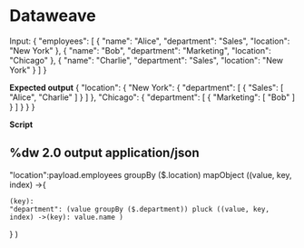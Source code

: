 # Dataweave

Input: {
 "employees": [
 {
 "name": "Alice",
 "department": "Sales",
 "location": "New York"
 },
 {
 "name": "Bob",
 "department": "Marketing",
 "location": "Chicago"
 },
 {
 "name": "Charlie",
 "department": "Sales",
 "location": "New York"
 }
 ]
}


**Expected output**
 {
  "location": {
    "New York": {
      "department": [
        {
          "Sales": [
            "Alice",
            "Charlie"
          ]
        }
      ]
    },
    "Chicago": {
      "department": [
        {
          "Marketing": [
            "Bob"
          ]
        }
      ]
    }
  }
}


**Script**

%dw 2.0
output application/json
---

 "location":payload.employees groupBy ($.location) mapObject ((value, key, index) ->{
   
    (key):
    "department": (value groupBy ($.department)) pluck ((value, key, index) ->(key): value.name )
} )

